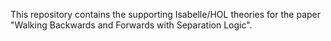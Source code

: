 This repository contains the supporting Isabelle/HOL theories
for the paper "Walking Backwards and Forwards with Separation Logic".
